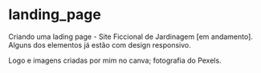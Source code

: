 # landing_page
Criando uma lading page - Site Ficcional de Jardinagem [em andamento].
Alguns dos elementos já estão com design responsivo.

Logo e imagens criadas por mim no canva; fotografia do Pexels.



